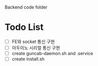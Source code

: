 Backend code folder

# Todo List
- [ ] FE와 socket 통신 구현  
- [ ] 아두이노 시리얼 통신 구현  
- [ ] create guncab-daemon.sh and .service  
- [ ] create install.sh  
